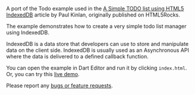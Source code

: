 A port of the Todo example used in the
[A Simple TODO list using HTML5 IndexedDB](http://www.html5rocks.com/en/tutorials/file/filesystem/)
article by Paul Kinlan, originally published on HTML5Rocks.

The example demonstrates how to create a very simple todo
list manager using IndexedDB.

IndexedDB is a data store that developers can use to store and manipulate data
on the client side. IndexedDB is usually used as an Asynchronous API where the
data is delivered to a defined callback function.

You can open the example in Dart Editor and run it by clicking `index.html`.
Or, you can try this
[live demo](http://www.html5rocks.com/en/tutorials/indexeddb/todo/).

Please report any [bugs or feature requests](http://dartbug.com/new).
